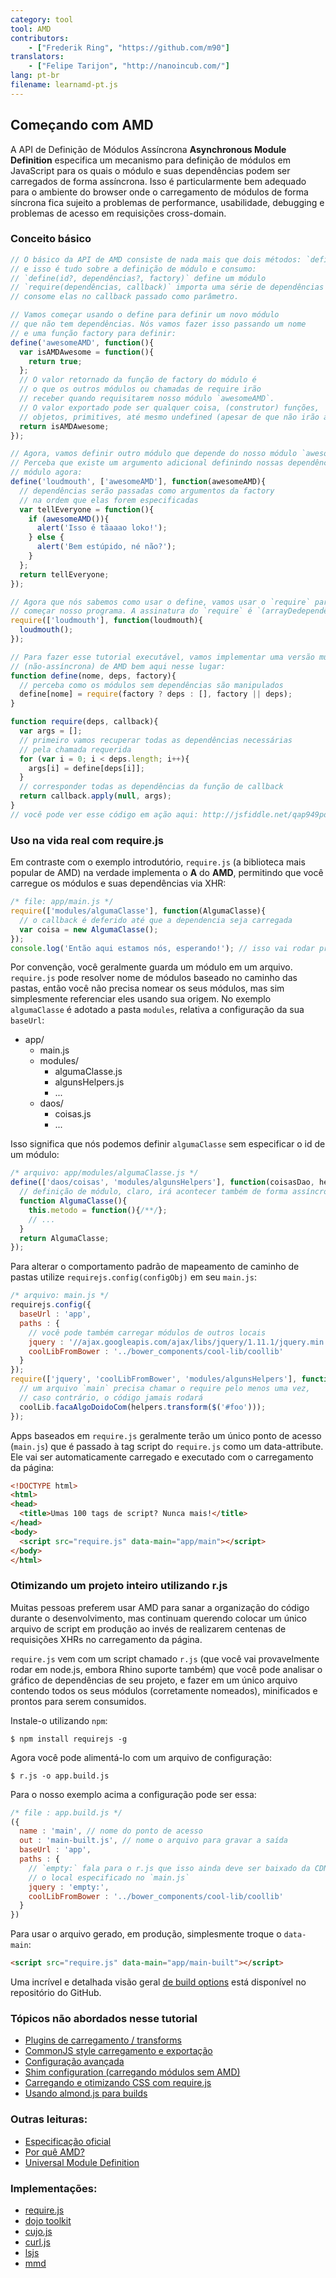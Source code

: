```yaml
---
category: tool
tool: AMD
contributors:
    - ["Frederik Ring", "https://github.com/m90"]
translators:
    - ["Felipe Tarijon", "http://nanoincub.com/"]
lang: pt-br
filename: learnamd-pt.js
---
```


## Começando com AMD

A API de Definição de Módulos Assíncrona **Asynchronous Module Definition** 
especifica um mecanismo para definição de módulos em JavaScript para os quais o
módulo e suas dependências podem ser carregados de forma assíncrona. Isso é
particularmente bem adequado para o ambiente do browser onde o carregamento de
módulos de forma síncrona fica sujeito a problemas de performance, usabilidade,
debugging e problemas de acesso em requisições cross-domain.

### Conceito básico

```javascript
// O básico da API de AMD consiste de nada mais que dois métodos: `define` e `require`
// e isso é tudo sobre a definição de módulo e consumo:
// `define(id?, dependências?, factory)` define um módulo
// `require(dependências, callback)` importa uma série de dependências e
// consome elas no callback passado como parâmetro.

// Vamos começar usando o define para definir um novo módulo
// que não tem dependências. Nós vamos fazer isso passando um nome
// e uma função factory para definir:
define('awesomeAMD', function(){
  var isAMDAwesome = function(){
    return true;
  };
  // O valor retornado da função de factory do módulo é
  // o que os outros módulos ou chamadas de require irão
  // receber quando requisitarem nosso módulo `awesomeAMD`.
  // O valor exportado pode ser qualquer coisa, (construtor) funções,
  // objetos, primitives, até mesmo undefined (apesar de que não irão ajudar muito).
  return isAMDAwesome;
});

// Agora, vamos definir outro módulo que depende do nosso módulo `awesomeAMD`.
// Perceba que existe um argumento adicional definindo nossas dependências do
// módulo agora:
define('loudmouth', ['awesomeAMD'], function(awesomeAMD){
  // dependências serão passadas como argumentos da factory
  // na ordem que elas forem especificadas
  var tellEveryone = function(){
    if (awesomeAMD()){
      alert('Isso é tãaaao loko!');
    } else {
      alert('Bem estúpido, né não?');
    }
  };
  return tellEveryone;
});

// Agora que nós sabemos como usar o define, vamos usar o `require` para
// começar nosso programa. A assinatura do `require` é `(arrayDedependências, callback)`.
require(['loudmouth'], function(loudmouth){
  loudmouth();
});

// Para fazer esse tutorial executável, vamos implementar uma versão muito básica
// (não-assíncrona) de AMD bem aqui nesse lugar:
function define(nome, deps, factory){
  // perceba como os módulos sem dependências são manipulados
  define[nome] = require(factory ? deps : [], factory || deps);
}

function require(deps, callback){
  var args = [];
  // primeiro vamos recuperar todas as dependências necessárias
  // pela chamada requerida
  for (var i = 0; i < deps.length; i++){
    args[i] = define[deps[i]];
  }
  // corresponder todas as dependências da função de callback
  return callback.apply(null, args);
}
// você pode ver esse código em ação aqui: http://jsfiddle.net/qap949pd/
```

### Uso na vida real com require.js

Em contraste com o exemplo introdutório, `require.js` (a biblioteca mais popular de AMD) na verdade implementa o **A** do **AMD**, permitindo que você carregue os módulos e suas
dependências via XHR:

```javascript
/* file: app/main.js */
require(['modules/algumaClasse'], function(AlgumaClasse){
  // o callback é deferido até que a dependencia seja carregada
  var coisa = new AlgumaClasse();
});
console.log('Então aqui estamos nós, esperando!'); // isso vai rodar primeiro
```

Por convenção, você geralmente guarda um módulo em um arquivo. `require.js` pode resolver nome de módulos baseado no caminho das pastas, então você não precisa nomear os seus módulos, mas sim simplesmente referenciar eles usando sua origem. No exemplo `algumaClasse` é adotado a pasta `modules`, relativa a configuração da sua `baseUrl`:

* app/
  * main.js
  * modules/
    * algumaClasse.js
    * algunsHelpers.js
    * ...
  * daos/
    * coisas.js
    * ...

Isso significa que nós podemos definir `algumaClasse` sem especificar o id de um módulo:

```javascript
/* arquivo: app/modules/algumaClasse.js */
define(['daos/coisas', 'modules/algunsHelpers'], function(coisasDao, helpers){
  // definição de módulo, claro, irá acontecer também de forma assíncrona
  function AlgumaClasse(){
    this.metodo = function(){/**/};
    // ...
  }
  return AlgumaClasse;
});
```

Para alterar o comportamento padrão de mapeamento de caminho de pastas utilize
`requirejs.config(configObj)` em seu `main.js`:

```javascript
/* arquivo: main.js */
requirejs.config({
  baseUrl : 'app',
  paths : {
    // você pode também carregar módulos de outros locais
    jquery : '//ajax.googleapis.com/ajax/libs/jquery/1.11.1/jquery.min',
    coolLibFromBower : '../bower_components/cool-lib/coollib'
  }
});
require(['jquery', 'coolLibFromBower', 'modules/algunsHelpers'], function($, coolLib, helpers){
  // um arquivo `main` precisa chamar o require pelo menos uma vez,
  // caso contrário, o código jamais rodará
  coolLib.facaAlgoDoidoCom(helpers.transform($('#foo')));
});
```

Apps baseados em `require.js` geralmente terão um único ponto de acesso (`main.js`) que é passado à tag script do `require.js` como um data-attribute. Ele vai ser automaticamente carregado e executado com o carregamento da página:

```html
<!DOCTYPE html>
<html>
<head>
  <title>Umas 100 tags de script? Nunca mais!</title>
</head>
<body>
  <script src="require.js" data-main="app/main"></script>
</body>
</html>
```

### Otimizando um projeto inteiro utilizando r.js

Muitas pessoas preferem usar AMD para sanar a organização do código durante o desenvolvimento, mas continuam querendo colocar um único arquivo de script em produção ao invés de realizarem centenas de requisições XHRs no carregamento da página.

`require.js` vem com um script chamado `r.js` (que você vai provavelmente rodar em node.js, embora Rhino suporte também) que você pode analisar o gráfico de dependências de seu projeto, e fazer em um único arquivo contendo todos os seus módulos (corretamente nomeados), minificados e prontos para serem consumidos.

Instale-o utilizando `npm`:

```shell
$ npm install requirejs -g
```

Agora você pode alimentá-lo com um arquivo de configuração:

```shell
$ r.js -o app.build.js
```

Para o nosso exemplo acima a configuração pode ser essa:

```javascript
/* file : app.build.js */
({
  name : 'main', // nome do ponto de acesso
  out : 'main-built.js', // nome o arquivo para gravar a saída
  baseUrl : 'app',
  paths : {
    // `empty:` fala para o r.js que isso ainda deve ser baixado da CDN, usando
    // o local especificado no `main.js`
    jquery : 'empty:',
    coolLibFromBower : '../bower_components/cool-lib/coollib'
  }
})
```

Para usar o arquivo gerado, em produção, simplesmente troque o `data-main`:

```html
<script src="require.js" data-main="app/main-built"></script>
```

Uma incrível e detalhada visão geral [de build options](https://github.com/jrburke/r.js/blob/master/build/example.build.js) está disponível no repositório do GitHub.

### Tópicos não abordados nesse tutorial
* [Plugins de carregamento / transforms](http://requirejs.org/docs/plugins.html)
* [CommonJS style carregamento e exportação](http://requirejs.org/docs/commonjs.html)
* [Configuração avançada](http://requirejs.org/docs/api.html#config)
* [Shim configuration (carregando módulos sem AMD)](http://requirejs.org/docs/api.html#config-shim)
* [Carregando e otimizando CSS com require.js](http://requirejs.org/docs/optimization.html#onecss)
* [Usando almond.js para builds](https://github.com/jrburke/almond)

### Outras leituras:

* [Especificação oficial](https://github.com/amdjs/amdjs-api/wiki/AMD)
* [Por quê AMD?](http://requirejs.org/docs/whyamd.html)
* [Universal Module Definition](https://github.com/umdjs/umd)

### Implementações:

* [require.js](http://requirejs.org)
* [dojo toolkit](http://dojotoolkit.org/documentation/tutorials/1.9/modules/)
* [cujo.js](http://cujojs.com/)
* [curl.js](https://github.com/cujojs/curl)
* [lsjs](https://github.com/zazl/lsjs)
* [mmd](https://github.com/alexlawrence/mmd)
